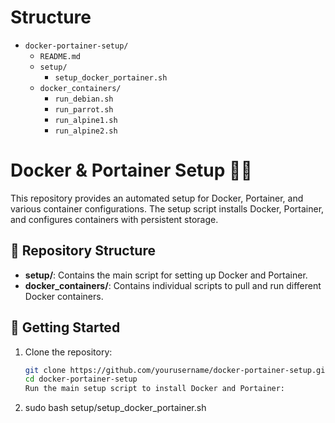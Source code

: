 # Structure 
- `docker-portainer-setup/`
  - `README.md`
  - `setup/`
    - `setup_docker_portainer.sh`
  - `docker_containers/`
    - `run_debian.sh`
    - `run_parrot.sh`
    - `run_alpine1.sh`
    - `run_alpine2.sh`
      
# Docker & Portainer Setup 🐳🚀

This repository provides an automated setup for Docker, Portainer, and various container configurations. 
The setup script installs Docker, Portainer, and configures containers with persistent storage.

## 📝 Repository Structure

- **setup/**: Contains the main script for setting up Docker and Portainer.
- **docker_containers/**: Contains individual scripts to pull and run different Docker containers.

## 🚀 Getting Started

1. Clone the repository:
   ```bash
   git clone https://github.com/yourusername/docker-portainer-setup.git
   cd docker-portainer-setup
   Run the main setup script to install Docker and Portainer:

2. sudo bash setup/setup_docker_portainer.sh
